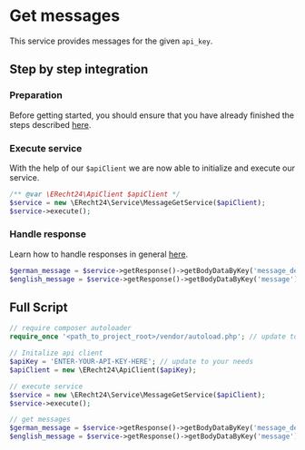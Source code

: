 # Get messages
This service provides messages for the given `api_key`.

## Step by step integration
### Preparation
Before getting started, you should ensure that you have already finished the steps described [here](../preparation.md).

### Execute service
With the help of our `$apiClient` we are now able to initialize and execute our service.
```php
/** @var \ERecht24\ApiClient $apiClient */
$service = new \ERecht24\Service\MessageGetService($apiClient);
$service->execute();
```

### Handle response
Learn how to handle responses in general [here](../handle_api_responses.md).

```php
$german_message = $service->getResponse()->getBodyDataByKey('message_de');
$english_message = $service->getResponse()->getBodyDataByKey('message');
```

## Full Script

```php
// require composer autoloader
require_once '<path_to_project_root>/vendor/autoload.php'; // update to your needs

// Initalize api client
$apiKey = 'ENTER-YOUR-API-KEY-HERE'; // update to your needs
$apiClient = new \ERecht24\ApiClient($apiKey);

// execute service
$service = new \ERecht24\Service\MessageGetService($apiClient);
$service->execute();

// get messages
$german_message = $service->getResponse()->getBodyDataByKey('message_de');
$english_message = $service->getResponse()->getBodyDataByKey('message');
```